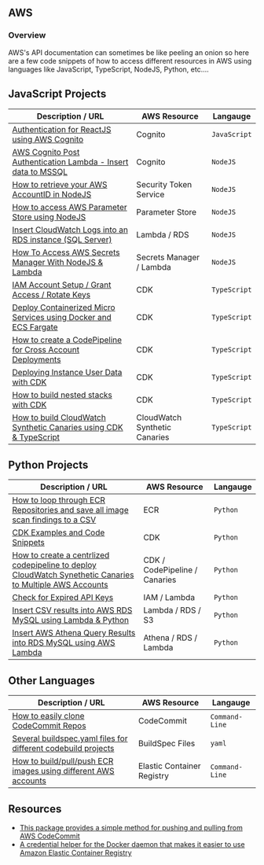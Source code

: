 ## AWS

### Overview

AWS's API documentation can sometimes be like peeling an onion so here are a few code snippets of how to access different resources in AWS using languages like JavaScript, TypeScript, NodeJS, Python, etc....

## JavaScript Projects

| Description / URL                                                                                                                     | AWS Resource                  | Langauge     |
| ------------------------------------------------------------------------------------------------------------------------------------- | ----------------------------- | ------------ |
| [Authentication for ReactJS using AWS Cognito](https://github.com/kaisewhite/Cognito-Authentication-With-ReactJS)                     | Cognito                       | `JavaScript` |
| [AWS Cognito Post Authentication Lambda - Insert data to MSSQL](https://github.com/kaisewhite/AWS-Cognito-Post-Authentication-Lambda) | Cognito                       | `NodeJS`     |
| [How to retrieve your AWS AccountID in NodeJS](https://github.com/kaisewhite/Security-Token-Service-Example-With-NodeJS)              | Security Token Service        | `NodeJS`     |
| [How to access AWS Parameter Store using NodeJS](https://github.com/kaisewhite/Access-AWS-Parameter-Store-NodeJS)                     | Parameter Store               | `NodeJS`     |
| [Insert CloudWatch Logs into an RDS instance (SQL Server)](https://github.com/kaisewhite/Insert-CloudWatch-Logs-Into-RDS)             | Lambda / RDS                  | `NodeJS`     |
| [How To Access AWS Secrets Manager With NodeJS & Lambda](https://github.com/kaisewhite/AWS-Secrets-Manager-with-Node)                 | Secrets Manager / Lambda      | `NodeJS`     |
| [IAM Account Setup / Grant Access / Rotate Keys](https://github.com/kaisewhite/IAM-Account-Security-Setup)                            | CDK                           | `TypeScript` |
| [Deploy Containerized Micro Services using Docker and ECS Fargate](https://github.com/kaisewhite/Deploy-Micro-Services-Using-Fargate) | CDK                           | `TypeScript` |
| [How to create a CodePipeline for Cross Account Deployments](https://github.com/kaisewhite/cross-account-deployment)                  | CDK                           | `TypeScript` |
| [Deploying Instance User Data with CDK](https://github.com/kaisewhite/Deploying-EC2-UserData-With-CDK)                                | CDK                           | `TypeScript` |
| [How to build nested stacks with CDK](https://github.com/kaisewhite/CDK-Nested-Stacks)                                                | CDK                           | `TypeScript` |
| [How to build CloudWatch Synthetic Canaries using CDK & TypeScript](https://github.com/kaisewhite/CloudWatch-Synthetic-Canaries)      | CloudWatch Synthetic Canaries | `TypeScript` |

## Python Projects

| Description / URL                                                                                                                                                                         | AWS Resource                  | Langauge |
| ----------------------------------------------------------------------------------------------------------------------------------------------------------------------------------------- | ----------------------------- | -------- |
| [How to loop through ECR Repositories and save all image scan findings to a CSV](https://github.com/kaisewhite/ECR-Scan-Findings-Generator)                                               | ECR                           | `Python` |
| [CDK Examples and Code Snippets](https://github.com/kaisewhite/AWS-CDK-Examples)                                                                                                          | CDK                           | `Python` |
| [How to create a centrlized codepipeline to deploy CloudWatch Synethetic Canaries to Multiple AWS Accounts](https://github.com/kaisewhite/CloudWatch-Synthetics-Cross-Account-Deployment) | CDK / CodePipeline / Canaries | `Python` |
| [Check for Expired API Keys](https://github.com/kaisewhite/Check-Expired-API-Keys)                                                                                                        | IAM / Lambda                  | `Python` |
| [Insert CSV results into AWS RDS MySQL using Lambda & Python](https://github.com/kaisewhite/Insert-CSV-from-S3-Into-MySQL)                                                                | Lambda / RDS / S3             | `Python` |
| [Insert AWS Athena Query Results into RDS MySQL using AWS Lambda](https://github.com/kaisewhite/Upload-Athena-Query-Results-To-RDS)                                                       | Athena / RDS / Lambda         | `Python` |

## Other Languages

| Description / URL                                                                                                                    | AWS Resource               | Langauge       |
| ------------------------------------------------------------------------------------------------------------------------------------ | -------------------------- | -------------- |
| [How to easily clone CodeCommit Repos](https://github.com/kaisewhite/Easily-Clone-CodeCommit-Repos)                                  | CodeCommit                 | `Command-Line` |
| [Several buildspec.yaml files for different codebuild projects](https://github.com/kaisewhite/BuildSpec)                             | BuildSpec Files            | `yaml`         |
| [How to build/pull/push ECR images using different AWS accounts](https://github.com/kaisewhite/Push-ECR-Images-To-Multiple-Accounts) | Elastic Container Registry | `Command-Line` |

## Resources

- [This package provides a simple method for pushing and pulling from AWS CodeCommit](https://github.com/aws/git-remote-codecommit)
- [A credential helper for the Docker daemon that makes it easier to use Amazon Elastic Container Registry](https://github.com/awslabs/amazon-ecr-credential-helper)
